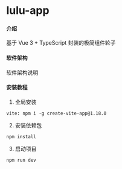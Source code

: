 # lulu-app

#### 介绍
基于 Vue 3 + TypeScript 封装的极简组件轮子

#### 软件架构
软件架构说明


#### 安装教程

1.  全局安装 
```
vite: npm i -g create-vite-app@1.18.0
```
2.  安装依赖包 
```
npm install
```
3.  启动项目 
```
npm run dev
```

